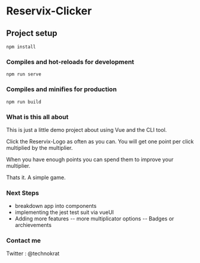 # Reservix-Clicker

## Project setup
```
npm install
```

### Compiles and hot-reloads for development
```
npm run serve
```

### Compiles and minifies for production
```
npm run build
```

### What is this all about
This is just a little demo project about using Vue and the CLI tool.

Click the Reservix-Logo as often as you can. You will get one point per click multiplied by the multiplier.

When you have enough points you can spend them to improve your multiplier.

Thats it. A simple game.

### Next Steps
- breakdown app into components
- implementing the jest test suit via vueUI
- Adding more features
-- more multiplicator options
-- Badges or archievements 

### Contact me  
Twitter : @technokrat
